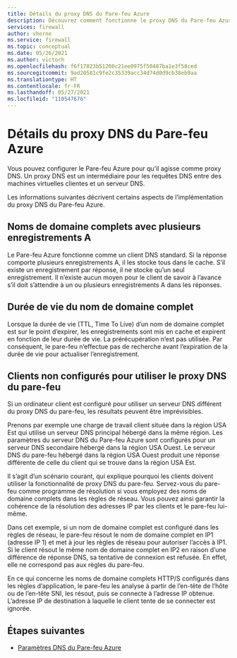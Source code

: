 ```yaml
---
title: Détails du proxy DNS du Pare-feu Azure
description: Découvrez comment fonctionne le proxy DNS du Pare-feu Azure.
services: firewall
author: vhorne
ms.service: firewall
ms.topic: conceptual
ms.date: 05/26/2021
ms.author: victorh
ms.openlocfilehash: f6f17823b51200c21ee0975f50487ba1e3f58ced
ms.sourcegitcommit: 9ad20581c9fe2c35339acc34d74d0d9cb38eb9aa
ms.translationtype: HT
ms.contentlocale: fr-FR
ms.lasthandoff: 05/27/2021
ms.locfileid: "110547676"
---
```

# <a name="azure-firewall-dns-proxy-details"></a>Détails du proxy DNS du Pare-feu Azure

Vous pouvez configurer le Pare-feu Azure pour qu’il agisse comme proxy DNS. Un proxy DNS est un intermédiaire pour les requêtes DNS entre des machines virtuelles clientes et un serveur DNS.

Les informations suivantes décrivent certains aspects de l’implémentation du proxy DNS du Pare-feu Azure.

## <a name="fqdns-with-multiple-a-records"></a>Noms de domaine complets avec plusieurs enregistrements A

Le Pare-feu Azure fonctionne comme un client DNS standard. Si la réponse comporte plusieurs enregistrements A, il les stocke tous dans le cache. S’il existe un enregistrement par réponse, il ne stocke qu’un seul enregistrement. Il n’existe aucun moyen pour le client de savoir à l’avance s’il doit s’attendre à un ou plusieurs enregistrements A dans les réponses.

## <a name="fqdn-time-to-live-ttl"></a>Durée de vie du nom de domaine complet

Lorsque la durée de vie (TTL, Time To Live) d’un nom de domaine complet est sur le point d’expirer, les enregistrements sont mis en cache et expirent en fonction de leur durée de vie. La prérécupération n’est pas utilisée. Par conséquent, le pare-feu n’effectue pas de recherche avant l’expiration de la durée de vie pour actualiser l’enregistrement.

## <a name="clients-not-configured-to-use-the-firewall-dns-proxy"></a>Clients non configurés pour utiliser le proxy DNS du pare-feu

Si un ordinateur client est configuré pour utiliser un serveur DNS différent du proxy DNS du pare-feu, les résultats peuvent être imprévisibles.

Prenons par exemple une charge de travail client située dans la région USA Est qui utilise un serveur DNS principal hébergé dans la même région. Les paramètres du serveur DNS du Pare-feu Azure sont configurés pour un serveur DNS secondaire hébergé dans la région USA Ouest. Le serveur DNS du pare-feu hébergé dans la région USA Ouest produit une réponse différente de celle du client qui se trouve dans la région USA Est.

Il s’agit d’un scénario courant, qui explique pourquoi les clients doivent utiliser la fonctionnalité de proxy DNS du pare-feu. Servez-vous du pare-feu comme programme de résolution si vous employez des noms de domaine complets dans les règles de réseau. Vous pouvez ainsi garantir la cohérence de la résolution des adresses IP par les clients et le pare-feu lui-même.

Dans cet exemple, si un nom de domaine complet est configuré dans les règles de réseau, le pare-feu résout le nom de domaine complet en IP1 (adresse IP 1) et met à jour les règles de réseau pour autoriser l’accès à IP1. Si le client résout le même nom de domaine complet en IP2 en raison d’une différence de réponse DNS, sa tentative de connexion est refusée. En effet, elle ne correspond pas aux règles du pare-feu. 

En ce qui concerne les noms de domaine complets HTTP/S configurés dans les règles d’application, le pare-feu les analyse à partir de l’en-tête de l’hôte ou de l’en-tête SNI, les résout, puis se connecte à l’adresse IP obtenue. L’adresse IP de destination à laquelle le client tente de se connecter est ignorée.

## <a name="next-steps"></a>Étapes suivantes

- [Paramètres DNS du Pare-feu Azure](dns-settings.md)